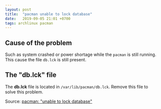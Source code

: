 ```yaml
---
layout: post
title:  "pacman unable to lock database"
date:   2019-09-05 21:01 +0700
tags: archlinux pacman
---
```

## Cause of the problem

Such as system crashed or power shortage while the `pacman` is still running. This cause the file `db.lck` is still present.

## The "db.lck" file

The **db.lck** file is located in `/var/lib/pacman/db.lck`. Remove this file to solve this problem.

Source: [pacman: "unable to lock database"](https://bbs.archlinux.org/viewtopic.php?id=149042)
